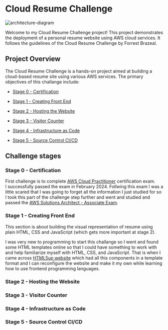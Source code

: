 # Cloud Resume Challenge

![architecture-diagram]()

Welcome to my Cloud Resume Challenge project! This project demonstrates the deployment of a personal resume website using AWS cloud services. It follows the guidelines of the Cloud Resume Challenge by Forrest Brazeal.

## Project Overview
The Cloud Resume Challenge is a hands-on project aimed at building a cloud-based resume site using various AWS services. The primary objectives 
of this challange include:

  - [Stage 0 - Certification](#stage-0---certification)
  - [Stage 1 - Creating Front End](#stage-1---creating-front-end)

  - [Stage 2 - Hosting the Website](#stage-2---hosting-the-website)

  - [Stage 3 - Visitor Counter](#stage-3---visitor-counter)

  - [Stage 4 - Infrastructure as Code](#stage-4---infrastructure-as-code)

  - [Stage 5 - Source Control CI/CD](#stage-5---source-control-cicd)

## Challenge stages

### Stage 0 - Certification

First challenge is to complete [AWS Cloud Practitioner](https://www.credly.com/badges/80423ecd-aa24-4735-870a-3ad5159b4725/linked_in_profile) certification exam.\
I successfully passed the exam in February 2024.
Follwing this exam I was a little scared that I was going to forget all the information I just studied for so I took this part of the challenge step further
and went and studied and passed the [AWS Solutions Architect - Associate Exam](https://www.credly.com/badges/76dc93df-1c9d-40bb-942f-6ff74999a4de/linked_in_profile).

### Stage 1 - Creating Front End

This section is about building the visual representation of resume using plain HTML, CSS and JavaScript (which gets more important at stage 2).

I was very new to programming to start this challange so I went and found some HTML templates online so that I could have something to work with and
help familiarize myself with HTML, CSS, and JavaScript. That is when I came across [HTML5up website](https://html5up.net/) which had all this components
in a template format and I can reconfigure the website and make it my own while learning how to use frontend programming languages. 

### Stage 2 - Hosting the Website



### Stage 3 - Visitor Counter


### Stage 4 - Infrastructure as Code


### Stage 5 - Source Control CI/CD
